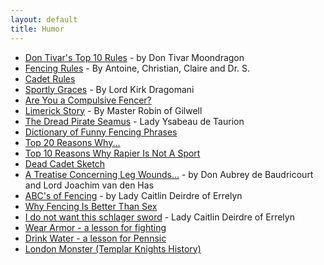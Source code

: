 ```yaml
---
layout: default
title: Humor
---
```


* [Don Tivar's Top 10 Rules](tivar) - by Don Tivar Moondragon
* [Fencing Rules](suess) - By Antoine, Christian, Claire and Dr. S.
* [Cadet Rules](cadet-rules)
* [Sportly Graces](ten-commandments) - By Lord Kirk Dragomani
* [Are You a Compulsive Fencer?](compulsive)
* [Limerick Story](limerick) - By Master Robin of Gilwell
* [The Dread Pirate Seamus](seamus) - Lady Ysabeau de Taurion
* [Dictionary of Funny Fencing Phrases](dictionary-of-fencing-phrases)
* [Top 20 Reasons Why...](top-20)
* [Top 10 Reasons Why Rapier Is Not A Sport](top-ten-reasons)
* [Dead Cadet Sketch](dead-cadet.htm)
* [A Treatise Concerning Leg Wounds...](treatise.htm) - by Don Aubrey de Baudricourt and Lord Joachim van den Has
* [ABC's of Fencing](abc.htm) - by Lady Caitlin Deirdre of Errelyn
* [Why Fencing Is Better Than Sex](better_than_sex.htm)
* [I do not want this schlager sword](caitlin2.htm) - Lady Caitlin Deirdre of Errelyn
* [Wear Armor - a lesson for fighting](armor.htm)
* [Drink Water - a lesson for Pennsic](water.htm)
* [London Monster (Templar Knights History)](templar.htm)
